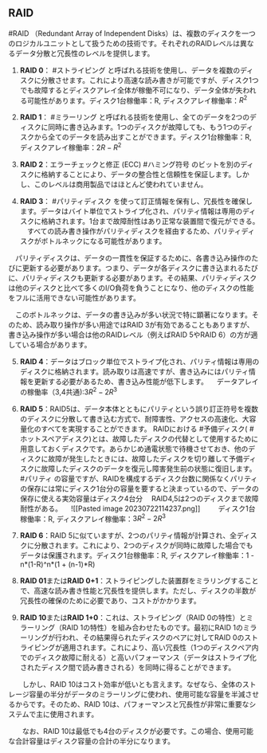 ## RAID
#RAID （Redundant Array of Independent Disks）は、複数のディスクを一つのロジカルユニットとして扱うための技術です。それぞれのRAIDレベルは異なるデータ分散と冗長性のレベルを提供します。

1. **RAID 0**： #ストライピング と呼ばれる技術を使用し、データを複数のディスクに分散させます。これにより高速な読み書きが可能ですが、ディスク1つでも故障するとディスクアレイ全体が稼働不可になり、データ全体が失われる可能性があります。ディスク1台稼働率：R, ディスクアレイ稼働率：$R^2$

2. **RAID 1**： #ミラーリング と呼ばれる技術を使用し、全てのデータを2つのディスクに同時に書き込みます。1つのディスクが故障しても、もう1つのディスクから全てのデータを読み出すことができます。ディスク1台稼働率：R, ディスクアレイ稼働率：$2R-R^2$

3. **RAID 2**：エラーチェックと修正 (ECC) #ハミング符号  のビットを別のディスクに格納することにより、データの整合性と信頼性を保証します。しかし、このレベルは商用製品ではほとんど使われていません。

4. **RAID 3**： #パリティディスク を使って訂正情報を保有し、冗長性を確保します。データはバイト単位でストライプ化され、パリティ情報は専用のディスクに格納されます。1台まで故障耐性はあり正常な装置間で復元ができる。
　すべての読み書き操作がパリティディスクを経由するため、パリティディスクがボトルネックになる可能性があります。

　パリティディスクは、データの一貫性を保証するために、各書き込み操作のたびに更新する必要があります。つまり、データが各ディスクに書き込まれるたびに、パリティディスクも更新する必要があります。その結果、パリティディスクは他のディスクと比べて多くのI/O負荷を負うことになり、他のディスクの性能をフルに活用できない可能性があります。

　このボトルネックは、データの書き込みが多い状況で特に顕著になります。そのため、読み取り操作が多い用途ではRAID 3が有効であることもありますが、書き込み操作が多い場合は他のRAIDレベル（例えばRAID 5やRAID 6）の方が適している場合があります。

5. **RAID 4**：データはブロック単位でストライプ化され、パリティ情報は専用のディスクに格納されます。読み取りは高速ですが、書き込みにはパリティ情報を更新する必要があるため、書き込み性能が低下します。
　データアレイの稼働率（3,4共通):$3R^2-2R^3$

6. **RAID 5**：RAID5は、データ本体とともにパリティという誤り訂正符号を複数のディスクに分散して書き込む方式で、耐障害性、アクセスの高速化、大容量化のすべてを実現することができます。
   RAIDにおける #予備ディスク( #ホットスペアディスク)とは、故障したディスクの代替として使用するために用意しておくディスクです。あらかじめ通電状態で待機させておき、他のディスクに故障が発生したときには、故障したディスクを切り離して予備ディスクに故障したディスクのデータを復元し障害発生前の状態に復旧します。
   #パリティ の容量ですが、RAIDを構成するディスク台数に関係なくパリティの保存には常にディスク1台分の容量を要すると決まっているので、データの保存に使える実効容量はディスク4台分
 　RAID4,5は2つのディスクまで故障耐性がある。
 　![[Pasted image 20230722114237.png]]
 　
　ディスク1台稼働率：R, ディスクアレイ稼働率：$3R^2-2R^3$

9. **RAID 6**：RAID 5に似ていますが、2つのパリティ情報が計算され、全ディスクに分散されます。これにより、2つのディスクが同時に故障した場合でもデータは保護されます。ディスク1台稼働率：R, ディスクアレイ稼働率：1 - n*(1-R)^n*(1 + (n-1)*R)

10. **RAID 01**または**RAID 0+1**：ストライピングした装置群をミラリングすることで、高速な読み書き性能と冗長性を提供します。ただし、ディスクの半数が冗長性の確保のために必要であり、コストがかかります。

11. **RAID 10**または**RAID 1+0**：これは、ストライピング（RAID 0の特性）とミラーリング（RAID 1の特性）を組み合わせたものです。最初にRAID 1のミラーリングが行われ、その結果得られたディスクのペアに対してRAID 0のストライピングが適用されます。これにより、高い冗長性（1つのディスクペア内でのディスク故障に耐える）と高いパフォーマンス（データはストライプ化されたディスク間で読み書きされる）を同時に得ることができます。

　　しかし、RAID 10はコスト効率が低いとも言えます。なぜなら、全体のストレージ容量の半分がデータのミラーリングに使われ、使用可能な容量を半減させるからです。そのため、RAID 10は、パフォーマンスと冗長性が非常に重要なシステムで主に使用されます。

　　なお、RAID 10は最低でも4台のディスクが必要です。この場合、使用可能な合計容量はディスク容量の合計の半分になります。
